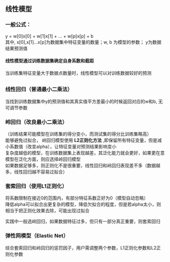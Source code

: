 ## 线性模型

### 一般公式：
y = w[0]x[0] + w[1]x[1] + ... + w[p]x[p] + b      
其中, x[0],x[1]...x[p]为数据集中特征变量的数量；w, b 为模型的参数； y为数据结果预测值
#### 线性模型通过训练数据集确定自身系数和截距
当训练集特征变量大于数据点数量时，线性模型可以对训练数据较好的预测
##
### 线性回归（普通最小二乘法）
当找到训练数据集中y的预测值和其真实值平方差最小的时候返回对应的w和b, 无可调节参数
### 岭回归（改良最小二乘法）
（训练结果可能模型在训练集的得分变小，而测试集的得分比训练集略高）  
  能够避免过拟合， 岭回归模型使用 **L2正则化方法** ,即保留所有特征变量，但是减小系数值（改变alpha），让特征变量对预测结果影响变小  
  复杂度越低的模型，在训练数据集上表现越差，其泛化能力就会更好，如果更在意模型在泛化方面，则应选择岭回归模型  
  如果数据足够多，则正则化不是很重要，线性回归和岭回归表现差不多（数据越多，线性回归越不容易过拟合）  
### 套索回归（使用L1正则化）
将系数限制在接近0的范围内，有部分特征系数正好为0（模型自动忽略）  
降低alpha可以拟合出更复杂的模型，降低欠拟合的程度，但是若alpha太小，则相当于把正则化效果去除，可能出现过拟合  

实践中一般选岭回归，如果数据特征过多，但只有一部分真正重要，则套索回归

### 弹性网模型（Elastic Net）
综合套索回归和岭回归的惩罚因子，用户需调整两个参数，L1正则化参数和L2正则化参数
